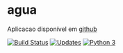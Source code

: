 # agua

Aplicacao disponível em [github](https://https://github.com/limberger/agua)

[![Build Status](https://travis-ci.org/limberger/agua.svg?branch=master)](https://travis-ci.org/limberger/agua)
[![Updates](https://pyup.io/repos/github/limberger/agua/shield.svg)](https://pyup.io/repos/github/limberger/agua/)
[![Python 3](https://pyup.io/repos/github/limberger/agua/python-3-shield.svg)](https://pyup.io/repos/github/limberger/agua/)

